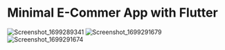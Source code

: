 # Minimal E-Commer App with Flutter

   
                                                                                              



 ![Screenshot_1699289341](https://github.com/YunusGUNEYSU/minimal_ecommerce_app/assets/39588697/a3df007d-1bbc-484e-9663-b651692dc632)
 ![Screenshot_1699291679](https://github.com/YunusGUNEYSU/minimal_ecommerce_app/assets/39588697/9f260cf0-8a5f-408e-a9f1-309e1b17c6ed)
 ![Screenshot_1699291674](https://github.com/YunusGUNEYSU/minimal_ecommerce_app/assets/39588697/e271fa6b-90bd-423f-9027-0e9b3aa4de89)


